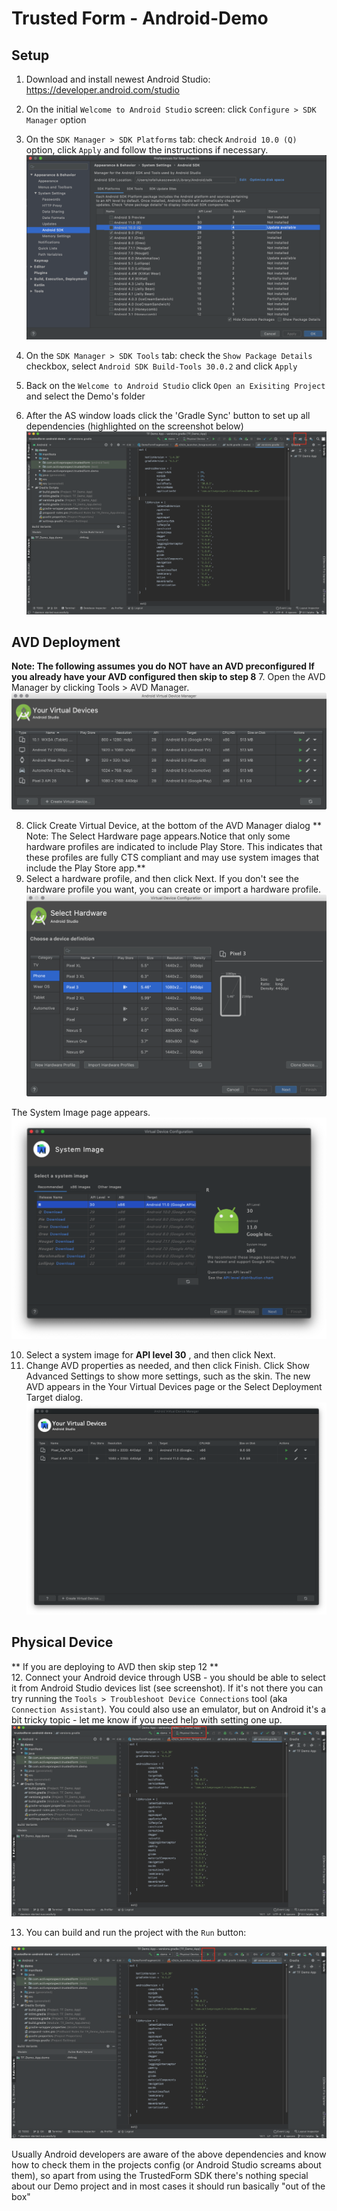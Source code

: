 # Trusted Form - Android-Demo

## Setup 

1. Download and install newest Android Studio: https://developer.android.com/studio
2. On the initial `Welcome to Android Studio` screen: click `Configure > SDK Manager` option
3. On the `SDK Manager > SDK Platforms` tab: check `Android 10.0 (Q)` option, click `Apply` and follow the instructions if necessary.
![SDK Manager](/images/1-as-sdk-manager-1.png )

4. On the `SDK Manager > SDK Tools` tab: check the `Show Package Details` checkbox, select `Android SDK Build-Tools 30.0.2` and click `Apply`
5. Back on the `Welcome to Android Studio` click `Open an Exisiting Project` and select the Demo's folder
6. After the AS window loads click the 'Gradle Sync' button to set up all dependencies (highlighted on the screenshot below)
![Gradle sync](/images/2-as-sync.png)

## AVD Deployment
**Note: The following assumes you do NOT have an AVD preconfigured If you already have your AVD configured then skip to step 8**
7. Open the AVD Manager by clicking Tools > AVD Manager.
![Your AVDs](/images/3-avd-manager_2x.png)

8. Click Create Virtual Device, at the bottom of the AVD Manager dialog
   ** Note: The Select Hardware page appears.Notice that only some hardware profiles are indicated to include Play Store. This indicates that these profiles are fully CTS compliant and may use system images that include the Play Store app.**
9. Select a hardware profile, and then click Next. If you don't see the hardware profile you want, you can create or import a hardware profile.
![Create AVD](/images/4-avd-manager-device_2x.png)

  The System Image page appears. 
![AVD System Image](/images/5-avd-system-image.png) 

10. Select a system image for **API level 30** , and then click Next.
11. Change AVD properties as needed, and then click Finish.
    Click Show Advanced Settings to show more settings, such as the skin.
    The new AVD appears in the Your Virtual Devices page or the Select Deployment Target dialog.
![AVD](/images/6-avd-manager-system_2x.png)


## Physical Device 
  ** If you are deploying to AVD then skip step 12 **  
12. Connect your Android device through USB - you should be able to select it from Android Studio devices list (see screenshot). If it's not there you can try running the `Tools > Troubleshoot Device Connections` tool (aka `Connection Assistant`). You could also use an emulator, but on Android it's a bit tricky topic - let me know if you need help with setting one up.
![Physical Device](/images/7-as-physical-device.png)

13. You can build and run the project with the `Run` button:

![Run](/images/as-run.png)

Usually Android developers are aware of the above dependencies and know how to check them in the projects config (or Android Studio screams about them), so apart from using the TrustedForm SDK there's nothing special about our Demo project and in most cases it should run basically "out of the box"


